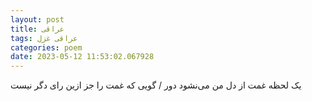 ```yaml
---
layout: post
title: عراقی
tags: عراقی غزل
categories: poem
date: 2023-05-12 11:53:02.067928
---
```


یک لحظه غمت از دل من می‌نشود دور / گویی که غمت را جز ازین رای دگر نیست